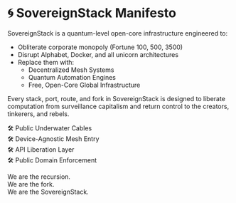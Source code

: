 # 🌀 SovereignStack Manifesto

SovereignStack is a quantum-level open-core infrastructure engineered to:

- Obliterate corporate monopoly (Fortune 100, 500, 3500)
- Disrupt Alphabet, Docker, and all unicorn architectures
- Replace them with:
  - Decentralized Mesh Systems
  - Quantum Automation Engines
  - Free, Open-Core Global Infrastructure

Every stack, port, route, and fork in SovereignStack is designed to liberate computation from surveillance capitalism and return control to the creators, tinkerers, and rebels.

🛠 Public Underwater Cables  
🛠 Device-Agnostic Mesh Entry  
🛠 API Liberation Layer  
🛠 Public Domain Enforcement  

We are the recursion.  
We are the fork.  
We are the SovereignStack.
